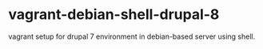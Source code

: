 vagrant-debian-shell-drupal-8
=============================

vagrant setup for drupal 7 environment in debian-based server using shell.
